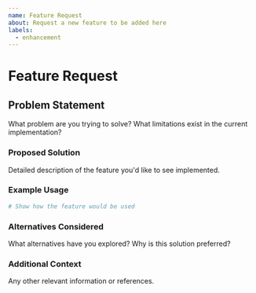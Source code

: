 ```yaml
---
name: Feature Request
about: Request a new feature to be added here
labels:
  - enhancement
---
```


# Feature Request

## Problem Statement

What problem are you trying to solve? What limitations exist in the current implementation?

### Proposed Solution

Detailed description of the feature you'd like to see implemented.

### Example Usage

```python
# Show how the feature would be used
```

### Alternatives Considered

What alternatives have you explored? Why is this solution preferred?

### Additional Context

Any other relevant information or references.
